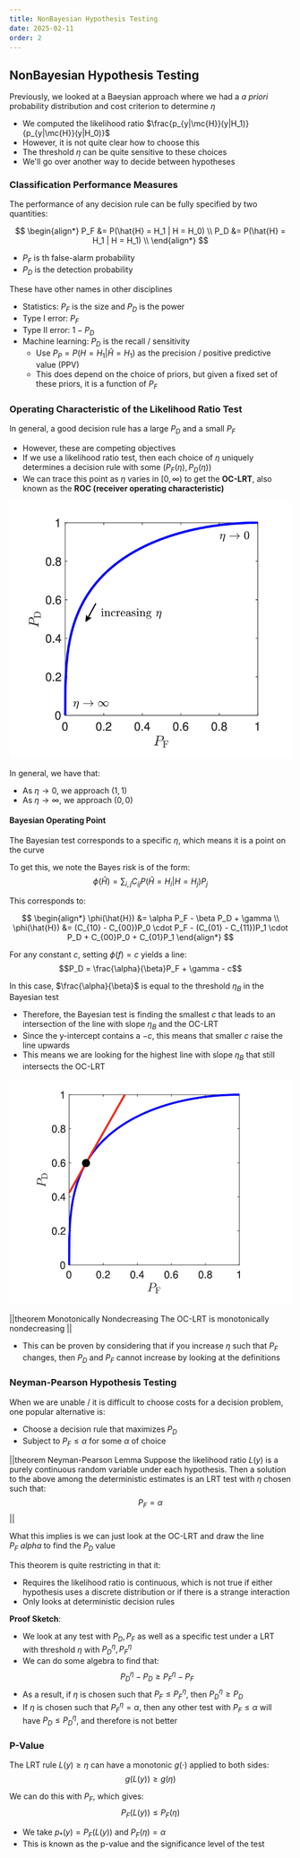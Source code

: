 ```yaml
---
title: NonBayesian Hypothesis Testing
date: 2025-02-11
order: 2
---
```


## NonBayesian Hypothesis Testing

Previously, we looked at a Baeysian approach where we had a _a priori_ probability distribution and cost criterion to determine $\eta$

- We computed the likelihood ratio $\frac{p_{y|\mc{H}}(y|H_1)}{p_{y|\mc{H}}(y|H_0)}$
- However, it is not quite clear how to choose this
- The threshold $\eta$ can be quite sensitive to these choices
- We'll go over another way to decide between hypotheses

### Classification Performance Measures

The performance of any decision rule can be fully specified by two quantities:

$$
\begin{align*}
P_F &= P(\hat{H} = H_1 | H = H_0) \\
P_D &= P(\hat{H} = H_1 | H = H_1) \\
\end{align*}
$$

- $P_F$ is th false-alarm probability
- $P_D$ is the detection probability

These have other names in other disciplines

- Statistics: $P_F$ is the size and $P_D$ is the power
- Type I error: $P_F$
- Type II error: $1 - P_D$
- Machine learning: $P_D$ is the recall / sensitivity
  - Use $P_P = P(H = H_1 | \hat{H} = H_1)$ as the precision / positive predictive value (PPV)
  - This does depend on the choice of priors, but given a fixed set of these priors, it is a function of $P_F$

### Operating Characteristic of the Likelihood Ratio Test

In general, a good decision rule has a large $P_D$ and a small $P_F$

- However, these are competing objectives
- If we use a likelihood ratio test, then each choice of $\eta$ uniquely determines a decision rule with some $(P_F(\eta), P_D(\eta))$
- We can trace this point as $\eta$ varies in $[0, \infty)$ to get the **OC-LRT**, also known as the **ROC (receiver operating characteristic)**

![](img/oc-lrt.png?maxwx=0.8)

In general, we have that:

- As $\eta \rightarrow 0$, we approach $(1, 1)$
- As $\eta \rightarrow \infty$, we approach $(0, 0)$

#### Bayesian Operating Point

The Bayesian test corresponds to a specific $\eta$, which means it is a point on the curve

To get this, we note the Bayes risk is of the form:
$$\phi(\hat{H}) = \sum_{i,j} C_{ij} P(\hat{H} = H_i | H = H_j)P_j$$

This corresponds to:

$$
\begin{align*}
\phi(\hat{H}) &= \alpha P_F - \beta P_D + \gamma \\
\phi(\hat{H}) &= (C_{10} - C_{00})P_0 \cdot P_F - (C_{01} - C_{11})P_1 \cdot P_D + C_{00}P_0 + C_{01}P_1
\end{align*}
$$

For any constant $c$, setting $\phi(f) = c$ yields a line:
$$P_D = \frac{\alpha}{\beta}P_F + \gamma - c$$

In this case, $\frac{\alpha}{\beta}$ is equal to the threshold $\eta_B$ in the Bayesian test

- Therefore, the Bayesian test is finding the smallest $c$ that leads to an intersection of the line with slope $\eta_B$ and the OC-LRT
- Since the y-intercept contains a $-c$, this means that smaller $c$ raise the line upwards
- This means we are looking for the highest line with slope $\eta_B$ that still intersects the OC-LRT

![](img/oc-lrt-bayes.png)

||theorem Monotonically Nondecreasing
The OC-LRT is monotonically nondecreasing
||

- This can be proven by considering that if you increase $\eta$ such that $P_F$ changes, then $P_D$ and $P_F$ cannot increase by looking at the definitions

### Neyman-Pearson Hypothesis Testing

When we are unable / it is difficult to choose costs for a decision problem, one popular alternative is:

- Choose a decision rule that maximizes $P_D$
- Subject to $P_F \leq \alpha$ for some $\alpha$ of choice

||theorem Neyman-Pearson Lemma
Suppose the likelihood ratio $L(y)$ is a purely continuous random variable under each hypothesis. Then a solution to the above among the deterministic estimates is an LRT test with $\eta$ chosen such that:
$$P_F = \alpha$$
||

What this implies is we can just look at the OC-LRT and draw the line $P_F \ alpha$ to find the $P_D$ value

This theorem is quite restricting in that it:

- Requires the likelihood ratio is continuous, which is not true if either hypothesis uses a discrete distribution or if there is a strange interaction
- Only looks at deterministic decision rules

**Proof Sketch**:

- We look at any test with $P_D, P_F$ as well as a specific test under a LRT with threshold $\eta$ with $P_D^\eta, P_F^\eta$
- We can do some algebra to find that:
  $$P_D^\eta - P_D \geq P_F^\eta - P_F$$
- As a result, if $\eta$ is chosen such that $P_F \leq P_F^\eta$, then $P_D^\eta \geq P_D$
- If $\eta$ is chosen such that $P_F^\eta = \alpha$, then any other test with $P_F \leq \alpha$ will have $P_D \leq P_D^\eta$, and therefore is not better

### P-Value

The LRT rule $L(y) \geq \eta$ can have a monotonic $g(\cdot)$ applied to both sides:
$$g(L(y)) \geq g(\eta)$$

We can do this with $P_F$, which gives:
$$P_F(L(y)) \leq P_F(\eta)$$

- We take $p_*(y) = P_F(L(y))$ and $P_F(\eta) = \alpha$
- This is known as the p-value and the significance level of the test
